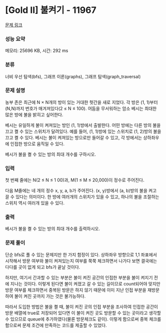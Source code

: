 # [Gold II] 불켜기 - 11967 

[문제 링크](https://www.acmicpc.net/problem/11967) 

### 성능 요약

메모리: 25696 KB, 시간: 292 ms

### 분류

너비 우선 탐색(bfs), 그래프 이론(graphs), 그래프 탐색(graph_traversal)

### 문제 설명

<p>농부 존은 최근에 N × N개의 방이 있는 거대한 헛간을 새로 지었다. 각 방은 (1, 1)부터 (N,N)까지 번호가 매겨져있다(2 ≤ N ≤ 100). 어둠을 무서워하는 암소 베시는 최대한 많은 방에 불을 밝히고 싶어한다.</p>

<p>베시는 유일하게 불이 켜져있는 방인 (1, 1)방에서 출발한다. 어떤 방에는 다른 방의 불을 끄고 켤 수 있는 스위치가 달려있다. 예를 들어, (1, 1)방에 있는 스위치로 (1, 2)방의 불을 끄고 켤 수 있다. 베시는 불이 켜져있는 방으로만 들어갈 수 있고, 각 방에서는 상하좌우에 인접한 방으로 움직일 수 있다. </p>

<p>베시가 불을 켤 수 있는 방의 최대 개수를 구하시오.</p>

### 입력 

 <p>첫 번째 줄에는 N(2 ≤ N ≤ 1 00)과, M(1 ≤ M ≤ 20,000)이 정수로 주어진다.</p>

<p>다음 M줄에는 네 개의 정수 x, y, a, b가 주어진다. (x, y)방에서 (a, b)방의 불을 켜고 끌 수 있다는 의미이다. 한 방에 여러개의 스위치가 있을 수 있고, 하나의 불을 조절하는 스위치 역시 여러개 있을 수 있다. </p>

### 출력 

 <p>베시가 불을 켤 수 있는 방의 최대 개수를 출력하시오.</p>

### 문제 풀이
<p> 단순 bfs로 풀 수 있는 문제지만 한 가지 함정이 있다. 상하좌우 방향으로 1,1 좌표에서 시작해서 방문 여부와 불이 켜져있는지 여부를 쭉쭉 체크하면서 나가다 보면 결국에는 다다를 곳이 없게 되고 bfs가 끝날 것이다.</p>
<p> 하지만, 여기서 간과할 수 있는 부분은 불이 켜진 공간의 인접한 부분을 불이 켜지기 전에 지나는 것이다. 이렇게 된다면 불이 켜졌고 갈 수 있는 길이므로 count되어야 맞지만 방문 여부를 체크하면서 중복된 방문은 하지 않기 때문에 이미 지난 인접 부분을 재방문하여 불이 켜진 곳까지 가는 것은 불가능하다. </p>
<p> 따라서 도입한 방법은 불을 켤 때, 불이 켜진 곳의 인접 부분을 조사하여 인접한 공간이 방문 배열에 true로 저장되어 있다면 이 불이 켜진 곳도 방문할 수 있는 곳이라고 생각할 수 있으므로 queue에 추가하였다(물론 방문체크도 같이). 이렇게 함으로써 중복 체크를 함으로써 문제 조건에 만족하는 코드를 제출할 수 있었다.</p>
